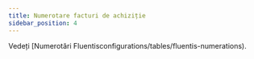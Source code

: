 ```yaml
---
title: Numerotare facturi de achiziție
sidebar_position: 4
---
```


Vedeți [Numerotări Fluentisconfigurations/tables/fluentis-numerations).